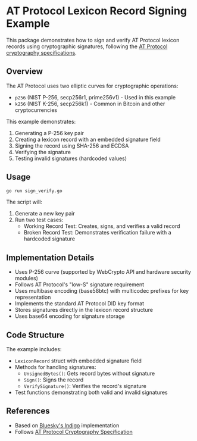 # AT Protocol Lexicon Record Signing Example

This package demonstrates how to sign and verify AT Protocol lexicon records using cryptographic signatures, following the [AT Protocol cryptography specifications](https://atproto.com/specs/cryptography).

## Overview

The AT Protocol uses two elliptic curves for cryptographic operations:
- `p256` (NIST P-256, secp256r1, prime256v1) - Used in this example
- `k256` (NIST K-256, secp256k1) - Common in Bitcoin and other cryptocurrencies

This example demonstrates:
1. Generating a P-256 key pair
2. Creating a lexicon record with an embedded signature field
3. Signing the record using SHA-256 and ECDSA
4. Verifying the signature
5. Testing invalid signatures (hardcoded values)

## Usage

```bash
go run sign_verify.go
```

The script will:
1. Generate a new key pair
2. Run two test cases:
   - Working Record Test: Creates, signs, and verifies a valid record
   - Broken Record Test: Demonstrates verification failure with a hardcoded signature

## Implementation Details

- Uses P-256 curve (supported by WebCrypto API and hardware security modules)
- Follows AT Protocol's "low-S" signature requirement
- Uses multibase encoding (base58btc) with multicodec prefixes for key representation
- Implements the standard AT Protocol DID key format
- Stores signatures directly in the lexicon record structure
- Uses base64 encoding for signature storage

## Code Structure

The example includes:
- `LexiconRecord` struct with embedded signature field
- Methods for handling signatures:
  - `UnsignedBytes()`: Gets record bytes without signature
  - `Sign()`: Signs the record
  - `VerifySignature()`: Verifies the record's signature
- Test functions demonstrating both valid and invalid signatures

## References

- Based on [Bluesky's Indigo](https://github.com/bluesky-social/indigo) implementation
- Follows [AT Protocol Cryptography Specification](https://atproto.com/specs/cryptography) 